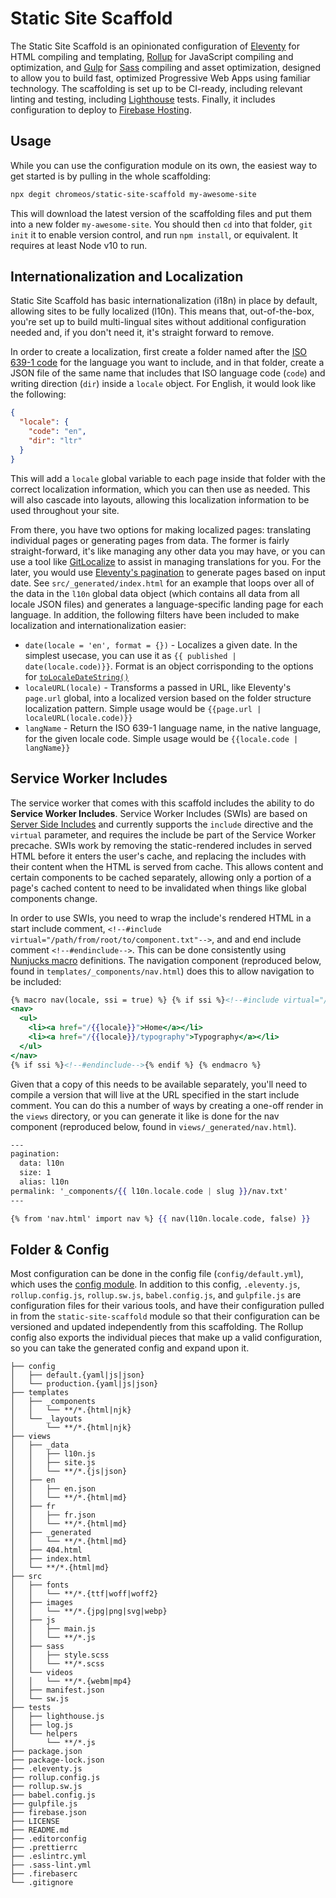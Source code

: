 # Static Site Scaffold

The Static Site Scaffold is an opinionated configuration of [Eleventy](https://www.11ty.io) for HTML compiling and templating, [Rollup](https://rollupjs.org/) for JavaScript compiling and optimization, and [Gulp](https://gulpjs.com/) for [Sass](https://sass-lang.com/) compiling and asset optimization, designed to allow you to build fast, optimized Progressive Web Apps using familiar technology. The scaffolding is set up to be CI-ready, including relevant linting and testing, including [Lighthouse](https://github.com/GoogleChrome/lighthouse) tests. Finally, it includes configuration to deploy to [Firebase Hosting](https://firebase.google.com/docs/hosting).

## Usage

While you can use the configuration module on its own, the easiest way to get started is by pulling in the whole scaffolding:

```bash
npx degit chromeos/static-site-scaffold my-awesome-site
```

This will download the latest version of the scaffolding files and put them into a new folder `my-awesome-site`. You should then `cd` into that folder, `git init` it to enable version control, and run `npm install`, or equivalent. It requires at least Node v10 to run.

## Internationalization and Localization

Static Site Scaffold has basic internationalization (i18n) in place by default, allowing sites to be fully localized (l10n). This means that, out-of-the-box, you're set up to build multi-lingual sites without additional configuration needed and, if you don't need it, it's straight forward to remove.

In order to create a localization, first create a folder named after the [ISO 639-1 code](https://en.wikipedia.org/wiki/List_of_ISO_639-1_codes) for the language you want to include, and in that folder, create a JSON file of the same name that includes that ISO language code (`code`) and writing direction (`dir`) inside a `locale` object. For English, it would look like the following:

```json
{
  "locale": {
    "code": "en",
    "dir": "ltr"
  }
}
```

This will add a `locale` global variable to each page inside that folder with the correct localization information, which you can then use as needed. This will also cascade into layouts, allowing this localization information to be used throughout your site.

From there, you have two options for making localized pages: translating individual pages or generating pages from data. The former is fairly straight-forward, it's like managing any other data you may have, or you can use a tool like [GitLocalize](https://gitlocalize.com/) to assist in managing translations for you. For the later, you would use [Eleventy's pagination](https://www.11ty.dev/docs/pagination/) to generate pages based on input date. See `src/_generated/index.html` for an example that loops over all of the data in the `l10n` global data object (which contains all data from all locale JSON files) and generates a language-specific landing page for each language. In addition, the following filters have been included to make localization and internationalization easier:

- `date(locale = 'en', format = {})` - Localizes a given date. In the simplest usecase, you can use it as `{{ published | date(locale.code)}}`. Format is an object corrisponding to the options for [`toLocaleDateString()`](https://developer.mozilla.org/en-US/docs/Web/JavaScript/Reference/Global_Objects/Date/toLocaleDateString)
- `localeURL(locale)` - Transforms a passed in URL, like Eleventy's `page.url` global, into a localized version based on the folder structure localization pattern. Simple usage would be `{{page.url | localeURL(locale.code)}}`
- `langName` - Return the ISO 639-1 language name, in the native language, for the given locale code. Simple usage would be `{{locale.code | langName}}`

## Service Worker Includes

The service worker that comes with this scaffold includes the ability to do **Service Worker Includes**. Service Worker Includes (SWIs) are based on [Server Side Includes](https://en.wikipedia.org/wiki/Server_Side_Includes) and currently supports the `include` directive and the `virtual` parameter, and requires the include be part of the Service Worker precache. SWIs work by removing the static-rendered includes in served HTML before it enters the user's cache, and replacing the includes with their content when the HTML is served from cache. This allows content and certain components to be cached separately, allowing only a portion of a page's cached content to need to be invalidated when things like global components change.

In order to use SWIs, you need to wrap the include's rendered HTML in a start include comment, `<!--#include virtual="/path/from/root/to/component.txt"-->`, and and end include comment `<!--#endinclude-->`. This can be done consistently using [Nunjucks macro](https://mozilla.github.io/nunjucks/templating.html#macro) definitions. The navigation component (reproduced below, found in `templates/_components/nav.html`) does this to allow navigation to be included:

```handlebars
{% macro nav(locale, ssi = true) %} {% if ssi %}<!--#include virtual="/_components/{{locale}}/nav.txt"-->{% endif %}
<nav>
  <ul>
    <li><a href="/{{locale}}">Home</a></li>
    <li><a href="/{{locale}}/typography">Typography</a></li>
  </ul>
</nav>
{% if ssi %}<!--#endinclude-->{% endif %} {% endmacro %}

```

Given that a copy of this needs to be available separately, you'll need to compile a version that will live at the URL specified in the start include comment. You can do this a number of ways by creating a one-off render in the `views` directory, or you can generate it like is done for the nav component (reproduced below, found in `views/_generated/nav.html`).

```handlebars
---
pagination:
  data: l10n
  size: 1
  alias: l10n
permalink: '_components/{{ l10n.locale.code | slug }}/nav.txt'
---

{% from 'nav.html' import nav %} {{ nav(l10n.locale.code, false) }}
```

## Folder & Config

Most configuration can be done in the config file (`config/default.yml`), which uses the [config module](https://www.npmjs.com/package/config). In addition to this config, `.eleventy.js`, `rollup.config.js`, `rollup.sw.js`, `babel.config.js`, and `gulpfile.js` are configuration files for their various tools, and have their configuration pulled in from the `static-site-scaffold` module so that their configuration can be versioned and updated independently from this scaffolding. The Rollup config also exports the individual pieces that make up a valid configuration, so you can take the generated config and expand upon it.

```
├── config
│   ├── default.{yaml|js|json}
│   └── production.{yaml|js|json}
├── templates
│   ├── _components
│   │   └── **/*.{html|njk}
│   └── _layouts
│       └── **/*.{html|njk}
├── views
│   ├── _data
│   │   ├── l10n.js
│   │   ├── site.js
│   │   └── **/*.{js|json}
│   ├── en
│   │   ├── en.json
│   │   └── **/*.{html|md}
│   ├── fr
│   │   ├── fr.json
│   │   └── **/*.{html|md}
│   ├── _generated
│   │   └── **/*.{html|md}
│   ├── 404.html
│   ├── index.html
│   └── **/*.{html|md}
├── src
│   ├── fonts
│   │   └── **/*.{ttf|woff|woff2}
│   ├── images
│   │   └── **/*.{jpg|png|svg|webp}
│   ├── js
│   │   ├── main.js
│   │   └── **/*.js
│   ├── sass
│   │   ├── style.scss
│   │   └── **/*.scss
│   └── videos
│   │   └── **/*.{webm|mp4}
│   ├── manifest.json
│   └── sw.js
├── tests
│   ├── lighthouse.js
│   ├── log.js
│   └── helpers
│       └── **/*.js
├── package.json
├── package-lock.json
├── .eleventy.js
├── rollup.config.js
├── rollup.sw.js
├── babel.config.js
├── gulpfile.js
├── firebase.json
├── LICENSE
├── README.md
├── .editorconfig
├── .prettierrc
├── .eslintrc.yml
├── .sass-lint.yml
├── .firebaserc
└── .gitignore
```

